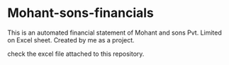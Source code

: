 # Mohant-sons-financials
This is an automated financial statement of Mohant and sons Pvt. Limited on Excel sheet.
Created by me as a project.

check the excel file attached to this repository.
